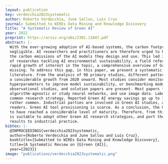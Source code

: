 ```yaml
---
layout: publication
key: verdecchia2023systematic
author: Roberto Verdecchia, June Sallou, Luís Cruz
journal: Submitted to WIREs Data Mining and Knowledge Discovery
title: "A Systematic Review of Green AI"
year: 2022
preprint: https://arxiv.org/abs/2301.11047.pdf
abstract: |-
  With the ever-growing adoption of AI-based systems, the carbon footprint of AI is no longer
  negligible. AI researchers and practitioners are therefore urged to hold themselves accountable for
  the carbon emissions of the AI models they design and use. This led in recent years to the appearance
  of researches tackling AI environmental sustainability, a field referred to as Green AI. Despite the
  rapid growth of interest in the topic, a comprehensive overview of Green AI research is to date still
  missing. To address this gap, in this paper, we present a systematic review of the Green AI
  literature. From the analysis of 98 primary studies, different patterns emerge. The topic experienced
  a considerable growth from 2020 onward. Most studies consider monitoring AI model footprint, tuning
  hyperparameters to improve model sustainability, or benchmarking models. A mix of position papers,
  observational studies, and solution papers are present. Most papers focus on the training phase, are
  algorithm-agnostic or study neural networks, and use image data. Laboratory experiments are the most
  common research strategy. Reported Green AI energy savings go up to 115%, with savings over 50% being
  rather common. Industrial parties are involved in Green AI studies, albeit most target academic
  readers. Green AI tool provisioning is scarce. As a conclusion, the Green AI research field results
  to have reached a considerable level of maturity. Therefore, from this review emerges that the time
  is suitable to adopt other Green AI research strategies, and port the numerous promising academic
  results to industrial practice.
bibtex: |- 
  @INPROCEEDINGS{verdecchia2023systematic,
  author={Roberto Verdecchia and June Sallou and Luís Cruz},
  booktitle={Submitted to WIREs Data Mining and Knowledge Discovery}, 
  title={A Systematic Review on {G}reen {AI}}, 
  year={2023}}
image: "publications/verdecchia2023systematic.png"
---
```

